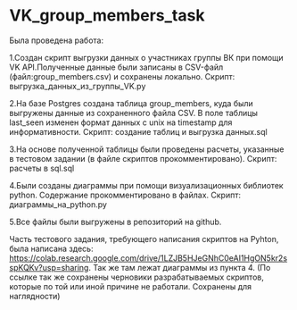 # VK_group_members_task

Была проведена работа:

1.Создан скрипт выгрузки данных о участниках группы ВК при помощи VK API.Полученные данные были записаны в CSV-файл (файл:group_members.csv) и сохранены локально. Cкрипт: выгрузка_данных_из_группы_VK.py 

2.На базе Postgres создана таблица group_members, куда были выгружены данные из сохраненного файла CSV. В поле таблицы lаst_seen изменен формат данных с unix на timestamp для информативности. Скрипт: создание таблиц и выгрузка данных.sql

3.На основе полученной таблицы были проведены расчеты, указанные в тестовом задании (в файле скриптов прокомментировано). Скрипт: расчеты в sql.sql

4.Были созданы диаграммы при помощи визуализационных библиотек python. Содержание прокомментировано в файлах. Cкрипт: диаграммы_на_python.py

5.Все файлы были выгружены в репозиторий на github.

 
Часть тестового задания, требующего написания скриптов на Pyhton, была написана здесь:
https://colab.research.google.com/drive/1LZJB5HJeGNhC0eAI1HgON5kr2sspKQKv?usp=sharing.
Так же там лежат диаграммы из пункта 4.
(По ссылке так же сохранены черновики разрабатываемых скриптов, которые по той или иной причине не работали. Сохранены для наглядности)

